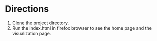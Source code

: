 # Directions

1. Clone the project directory.
2. Run the index.html in firefox browser to see the home page and the visualization page.
